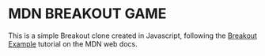 MDN BREAKOUT GAME
===============

This is a simple Breakout clone created in Javascript, following the [Breakout Example](https://developer.mozilla.org/en-US/docs/Games/Tutorials/2D_Breakout_game_pure_JavaScript) tutorial on the MDN web docs.